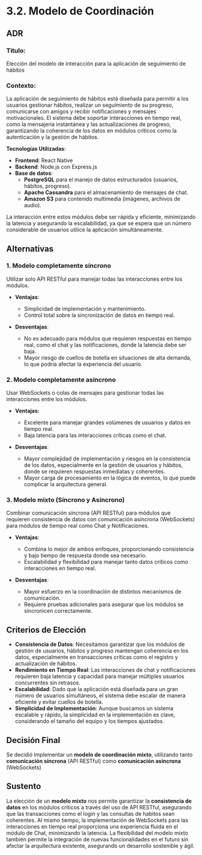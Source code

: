 # 3.2. Modelo de Coordinación


## ADR


### Titulo:

Elección del modelo de interacción para la aplicación de seguimiento de hábitos

### Contexto:  
La aplicación de seguimiento de hábitos está diseñada para permitir a los usuarios gestionar hábitos, realizar un seguimiento de su progreso, comunicarse con amigos y recibir notificaciones y mensajes motivacionales. El sistema debe soportar interacciones en tiempo real, como la mensajería instantánea y las actualizaciones de progreso, garantizando la coherencia de los datos en módulos críticos como la autenticación y la gestión de hábitos.

**Tecnologías Utilizadas**:

- **Frontend**: React Native
- **Backend**: Node.js con Express.js
- **Base de datos**: 
   - **PostgreSQL** para el manejo de datos estructurados (usuarios, hábitos, progreso).
   - **Apache Cassandra** para el almacenamiento de mensajes de chat.
   - **Amazon S3** para contenido multimedia (imágenes, archivos de audio).

La interacción entre estos módulos debe ser rápida y eficiente, minimizando la latencia y asegurando la escalabilidad, ya que se espera que un número considerable de usuarios utilice la aplicación simultáneamente.


## Alternativas

### 1. Modelo completamente síncrono
Utilizar solo API RESTful para manejar todas las interacciones entre los módulos.

- **Ventajas**:  
  - Simplicidad de implementación y mantenimiento.
  - Control total sobre la sincronización de datos en tiempo real.

- **Desventajas**:  
  - No es adecuado para módulos que requieren respuestas en tiempo real, como el chat y las notificaciones, donde la latencia debe ser baja.
  - Mayor riesgo de cuellos de botella en situaciones de alta demanda, lo que podría afectar la experiencia del usuario.

### 2. Modelo completamente asíncrono  
Usar WebSockets o colas de mensajes para gestionar todas las interacciones entre los módulos.

- **Ventajas**:  
  - Excelente para manejar grandes volúmenes de usuarios y datos en tiempo real.
  - Baja latencia para las interacciones críticas como el chat.

- **Desventajas**:  
  - Mayor complejidad de implementación y riesgos en la consistencia de los datos, especialmente en la gestión de usuarios y hábitos, donde se requieren respuestas inmediatas y coherentes.
  - Mayor carga de procesamiento en la lógica de eventos, lo que puede complicar la arquitectura general.

### 3. Modelo mixto (Síncrono y Asíncrono)  
Combinar comunicación síncrona (API RESTful) para módulos que requieren consistencia de datos con comunicación asíncrona (WebSockets) para módulos de tiempo real como Chat y Notificaciones.

- **Ventajas**:  
  - Combina lo mejor de ambos enfoques, proporcionando consistencia y bajo tiempo de respuesta donde sea necesario.
  - Escalabilidad y flexibilidad para manejar tanto datos críticos como interacciones en tiempo real.

- **Desventajas**:  
  - Mayor esfuerzo en la coordinación de distintos mecanismos de comunicación.
  - Requiere pruebas adicionales para asegurar que los módulos se sincronicen correctamente.


## Criterios de Elección
- **Consistencia de Datos**: Necesitamos garantizar que los módulos de gestión de usuarios, hábitos y progreso mantengan coherencia en los datos, especialmente en transacciones críticas como el registro y actualización de hábitos.
- **Rendimiento en Tiempo Real**: Las interacciones de chat y notificaciones requieren baja latencia y capacidad para manejar múltiples usuarios concurrentes sin retrasos.
- **Escalabilidad**: Dado que la aplicación está diseñada para un gran número de usuarios simultáneos, el sistema debe escalar de manera eficiente y evitar cuellos de botella.
- **Simplicidad de Implementación**: Aunque buscamos un sistema escalable y rápido, la simplicidad en la implementación es clave, considerando el tamaño del equipo y los tiempos ajustados.


## Decisión Final
Se decidió implementar un **modelo de coordinación mixto**, utilizando tanto **comunicación síncrona** (API RESTful) como **comunicación asíncrona** (WebSockets)


## Sustento
La elección de un **modelo mixto** nos permite garantizar la **consistencia de datos** en los módulos críticos a través del uso de API RESTful, asegurando que las transacciones como el login y las consultas de habitos sean coherentes. Al mismo tiempo, la implementación de WebSockets para las interacciones en tiempo real proporciona una experiencia fluida en el módulo de Chat, minimizando la latencia. La flexibilidad del modelo mixto también permite la integración de nuevas funcionalidades en el futuro sin afectar la arquitectura existente, asegurando un desarrollo sostenible y ágil.






